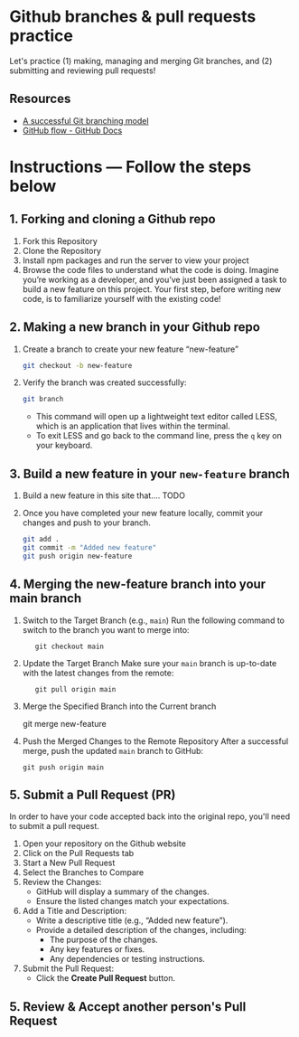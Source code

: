 # Github branches & pull requests practice 

Let's practice (1) making, managing and merging Git branches, and (2) submitting and reviewing pull requests! 


## Resources

- [A successful Git branching model](https://nvie.com/posts/a-successful-git-branching-model/)
- [GitHub flow - GitHub Docs](https://docs.github.com/en/get-started/using-github/github-flow)

# Instructions — Follow the steps below 

## 1. Forking and cloning a Github repo

1. Fork this Repository
2. Clone the Repository
3. Install npm packages and run the server to view your project
4. Browse the code files to understand what the code is doing. Imagine you’re working as a developer, and you’ve just been assigned a task to build a new feature on this project. Your first step, before writing new code, is to familiarize yourself with the existing code!

## 2. Making a new branch in your Github repo

1. Create a branch to create your new feature “new-feature”
    
    ```bash
    git checkout -b new-feature
    ```
    
2. Verify the branch was created successfully:
    
    ```bash
    git branch
    ```
    
    - This command will open up a lightweight text editor called LESS, which is an application that lives within the terminal.
    - To exit LESS and go back to the command line, press the `q` key on your keyboard.
    

## 3. Build a new feature in your `new-feature` branch

1. Build a new feature in this site that.... TODO

1. Once you have completed your new feature locally, commit your changes and push to your branch.
    
    ```bash
    git add .
    git commit -m "Added new feature"
    git push origin new-feature
    ```

## 4. Merging the new-feature branch into your main branch


1. Switch to the Target Branch (e.g., `main`)
      Run the following command to switch to the branch you want to merge into:
      
          
          git checkout main
          

2. Update the Target Branch
      Make sure your `main` branch is up-to-date with the latest changes from the remote:
          
          git pull origin main

3. Merge the Specified Branch into the Current branch
      
      git merge new-feature
      

4. Push the Merged Changes to the Remote Repository
      After a successful merge, push the updated `main` branch to GitHub:
      
      ```
      git push origin main
      ```

## 5. Submit a Pull Request (PR)
In order to have your code accepted back into the original repo, you'll need to submit a pull request. 

1. Open your repository on the Github website
2. Click on the Pull Requests tab
3. Start a New Pull Request
5. Select the Branches to Compare
6. Review the Changes:
    - GitHub will display a summary of the changes.
    - Ensure the listed changes match your expectations.
7. Add a Title and Description:
    - Write a descriptive title (e.g., “Added new feature”).
    - Provide a detailed description of the changes, including:
        - The purpose of the changes.
        - Any key features or fixes.
        - Any dependencies or testing instructions.
8. Submit the Pull Request:
    - Click the **Create Pull Request** button.
  
## 5. Review & Accept another person's Pull Request
